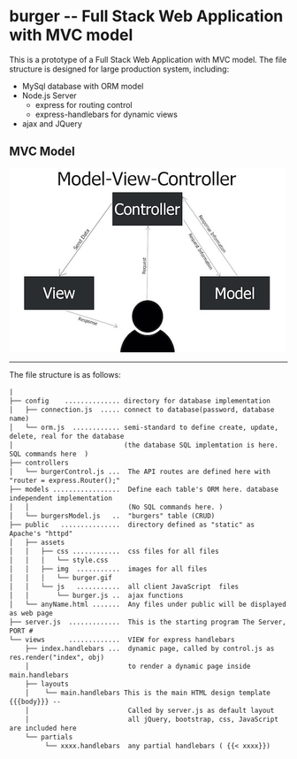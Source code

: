 # burger -- Full Stack Web Application with MVC model

This is a prototype of a Full Stack Web Application with MVC model. The file structure is designed for large production system, including:
* MySql database with ORM model
* Node.js Server
  - express for routing control
  - express-handlebars for dynamic views
* ajax and JQuery  

## MVC Model

![MVC](./info/MVC.jpg)

----

The file structure is as follows:

```
|
├── config    .............. directory for database implementation
│   ├── connection.js  ..... connect to database(password, database name)
│   └── orm.js  ............ semi-standard to define create, update, delete, real for the database 
│                            (the database SQL implemtation is here. SQL commands here  )
├── controllers
│   └── burgerControl.js ...  The API routes are defined here with "router = express.Router();"
├── models .................  Define each table's ORM here. database independent implementation
│   │                         (No SQL commands here. )
│   └── burgersModel.js   ..  "burgers" table (CRUD)
├── public   ...............  directory defined as "static" as Apache's "httpd" 
│   ├── assets
│   │   ├── css ............  css files for all files
│   │   │   └── style.css 
│   │   ├── img  ...........  images for all files
│   │   │   └── burger.gif 
│   │   └── js   ...........  all client JavaScript  files   
│   │       └── burger.js ..  ajax functions
│   └── anyName.html .......  Any files under public will be displayed as web page 
├── server.js  .............  This is the starting program The Server, PORT #
└── views      .............  VIEW for express handlebars
    ├── index.handlebars ...  dynamic page, called by control.js as res.render("index", obj)
    │                         to render a dynamic page inside main.handlebars
    ├── layouts
    │    └── main.handlebars This is the main HTML design template {{{body}}} -- 
    │                         Called by server.js as default layout 
    │                         all jQuery, bootstrap, css, JavaScript are included here
    └── partials
         └── xxxx.handlebars  any partial handlebars ( {{< xxxx}})

```